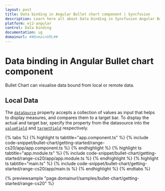 ```yaml
---
layout: post
title: Data binding in Angular Bullet chart component | Syncfusion
description: Learn here all about Data binding in Syncfusion Angular Bullet chart component of Syncfusion Essential JS 2 and more.
platform: ej2-angular
control: Data binding 
documentation: ug
domainurl: ##DomainURL##
---
```

<!-- markdownlint-disable MD036 -->

# Data binding in Angular Bullet chart component

Bullet Chart can visualise data bound from local or remote data.

## Local Data

The [`dataSource`](https://ej2.syncfusion.com/angular/documentation/api/bullet-chart/#datasource) property accepts a collection of values as input that helps to display measures, and compares them to a target bar. To display the actual and target bar, specify the property from the datasource into the [`valueField`](https://ej2.syncfusion.com/angular/documentation/api/bullet-chart/#valuefield) and [`targetField`](https://ej2.syncfusion.com/angular/documentation/api/bullet-chart/#targetfield) respectively.

{% tabs %}
{% highlight ts tabtitle="app.component.ts" %}
{% include code-snippet/bullet-chart/getting-started/range-cs20/app/app.component.ts %}
{% endhighlight %}
{% highlight ts tabtitle="app.module.ts" %}
{% include code-snippet/bullet-chart/getting-started/range-cs20/app/app.module.ts %}
{% endhighlight %}
{% highlight ts tabtitle="main.ts" %}
{% include code-snippet/bullet-chart/getting-started/range-cs20/app/main.ts %}
{% endhighlight %}
{% endtabs %}
  
{% previewsample "page.domainurl/samples/bullet-chart/getting-started/range-cs20" %}
